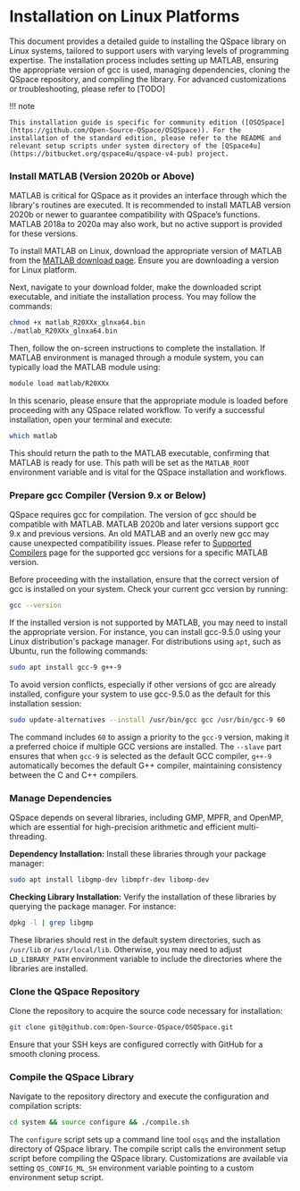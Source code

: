 # Installation on Linux Platforms

This document provides a detailed guide to installing the QSpace library on Linux systems, tailored to support users with varying levels of programming expertise. The installation process includes setting up MATLAB, ensuring the appropriate version of gcc is used, managing dependencies, cloning the QSpace repository, and compiling the library. For advanced customizations or troubleshooting, please refer to [TODO]

!!! note

    This installation guide is specific for community edition ([OSQSpace](https://github.com/Open-Source-QSpace/OSQSpace)). For the installation of the standard edition, please refer to the README and relevant setup scripts under system directory of the [QSpace4u](https://bitbucket.org/qspace4u/qspace-v4-pub) project.

### Install MATLAB (Version 2020b or Above)

MATLAB is critical for QSpace as it provides an interface through which the library's routines are executed. It is recommended to install MATLAB version 2020b or newer to guarantee compatibility with QSpace’s functions. MATLAB 2018a to 2020a may also work, but no active support is provided for these versions.

To install MATLAB on Linux, download the appropriate version of MATLAB from the [MATLAB download page](https://www.mathworks.com/products/matlab.html). Ensure you are downloading a version for Linux platform.

Next, navigate to your download folder, make the downloaded script executable, and initiate the installation process. You may follow the commands:

  ```bash
  chmod +x matlab_R20XXx_glnxa64.bin
  ./matlab_R20XXx_glnxa64.bin
  ```
Then, follow the on-screen instructions to complete the installation. If MATLAB environment is managed through a module system, you can typically load the MATLAB module using:

  ```bash
  module load matlab/R20XXx
  ```

In this scenario, please ensure that the appropriate module is loaded before proceeding with any QSpace related workflow. To verify a successful installation, open your terminal and execute:

  ```bash
  which matlab
  ```

This should return the path to the MATLAB executable, confirming that MATLAB is ready for use. This path will be set as the `MATLAB_ROOT` environment variable and is vital for the QSpace installation and workflows.

### Prepare gcc Compiler (Version 9.x or Below)

QSpace requires gcc for compilation. The version of gcc should be compatible with MATLAB. MATLAB 2020b and later versions support gcc 9.x and previous versions. An old MATLAB and an overly new gcc may cause unexpected compatibility issues. Please refer to [Supported Compilers](https://www.mathworks.com/support/requirements/previous-releases.html) page for the supported gcc versions for a specific MATLAB version.

Before proceeding with the installation, ensure that the correct version of gcc is installed on your system. Check your current gcc version by running:

  ```bash
  gcc --version
  ```

If the installed version is not supported by MATLAB, you may need to install the appropriate version. For instance, you can install gcc-9.5.0 using your Linux distribution's package manager. For distributions using `apt`, such as Ubuntu, run the following commands:

  ```bash
  sudo apt install gcc-9 g++-9
  ```

To avoid version conflicts, especially if other versions of gcc are already installed, configure your system to use gcc-9.5.0 as the default for this installation session:

  ```bash
  sudo update-alternatives --install /usr/bin/gcc gcc /usr/bin/gcc-9 60 --slave /usr/bin/g++ g++ /usr/bin/g++-9
  ```

The command includes `60` to assign a priority to the `gcc-9` version, making it a preferred choice if multiple GCC versions are installed. The `--slave` part ensures that when `gcc-9` is selected as the default GCC compiler, `g++-9` automatically becomes the default G++ compiler, maintaining consistency between the C and C++ compilers.

### Manage Dependencies

QSpace depends on several libraries, including GMP, MPFR, and OpenMP, which are essential for high-precision arithmetic and efficient multi-threading.

**Dependency Installation:** Install these libraries through your package manager:
  ```bash
  sudo apt install libgmp-dev libmpfr-dev libomp-dev
  ```

**Checking Library Installation:** Verify the installation of these libraries by querying the package manager. For instance:
  ```bash
  dpkg -l | grep libgmp
  ```

These libraries should rest in the default system directories, such as `/usr/lib` or `/usr/local/lib`. Otherwise, you may need to adjust `LD_LIBRARY_PATH` environment variable to include the directories where the libraries are installed.

### Clone the QSpace Repository

Clone the repository to acquire the source code necessary for installation:

```bash
git clone git@github.com:Open-Source-QSpace/OSQSpace.git
```

Ensure that your SSH keys are configured correctly with GitHub for a smooth cloning process.

### Compile the QSpace Library

Navigate to the repository directory and execute the configuration and compilation scripts:

```bash
cd system && source configure && ./compile.sh
```

The `configure` script sets up a command line tool `osqs` and the installation directory of QSpace library. The compile script calls the environment setup script before compiling the QSpace library. Customizations are available via setting `QS_CONFIG_ML_SH` environment variable pointing to a custom environment setup script.
